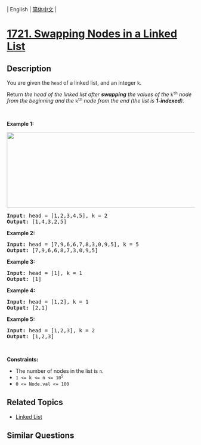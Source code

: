 
| English | [简体中文](README.md) |

# [1721. Swapping Nodes in a Linked List](https://leetcode-cn.com/problems/swapping-nodes-in-a-linked-list/)

## Description

<p>You are given the <code>head</code> of a linked list, and an integer <code>k</code>.</p>

<p>Return <em>the head of the linked list after <strong>swapping</strong> the values of the </em><code>k<sup>th</sup></code> <em>node from the beginning and the </em><code>k<sup>th</sup></code> <em>node from the end (the list is <strong>1-indexed</strong>).</em></p>

<p>&nbsp;</p>
<p><strong>Example 1:</strong></p>
<img alt="" src="https://assets.leetcode.com/uploads/2020/09/21/linked1.jpg" style="width: 722px; height: 202px;" />
<pre>
<strong>Input:</strong> head = [1,2,3,4,5], k = 2
<strong>Output:</strong> [1,4,3,2,5]
</pre>

<p><strong>Example 2:</strong></p>

<pre>
<strong>Input:</strong> head = [7,9,6,6,7,8,3,0,9,5], k = 5
<strong>Output:</strong> [7,9,6,6,8,7,3,0,9,5]
</pre>

<p><strong>Example 3:</strong></p>

<pre>
<strong>Input:</strong> head = [1], k = 1
<strong>Output:</strong> [1]
</pre>

<p><strong>Example 4:</strong></p>

<pre>
<strong>Input:</strong> head = [1,2], k = 1
<strong>Output:</strong> [2,1]
</pre>

<p><strong>Example 5:</strong></p>

<pre>
<strong>Input:</strong> head = [1,2,3], k = 2
<strong>Output:</strong> [1,2,3]
</pre>

<p>&nbsp;</p>
<p><strong>Constraints:</strong></p>

<ul>
	<li>The number of nodes in the list is <code>n</code>.</li>
	<li><code>1 &lt;= k &lt;= n &lt;= 10<sup>5</sup></code></li>
	<li><code>0 &lt;= Node.val &lt;= 100</code></li>
</ul>


## Related Topics

- [Linked List](https://leetcode-cn.com/tag/linked-list)

## Similar Questions



